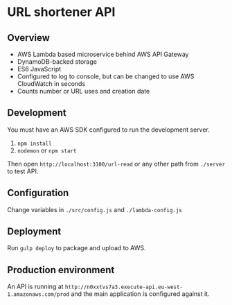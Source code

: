 # URL shortener API

## Overview

* AWS Lambda based microservice behind AWS API Gateway
* DynamoDB-backed storage
* ES6 JavaScript
* Configured to log to console, but can be changed to use AWS CloudWatch in seconds
* Counts number or URL uses and creation date

## Development

You must have an AWS SDK configured to run the development server.

1. `npm install`
2. `nodemon` or `npm start`

Then open `http://localhost:3100/url-read` or any other path from `./server` to test API.

## Configuration

Change variables in `./src/config.js` and `./lambda-config.js`

## Deployment

Run `gulp deploy` to package and upload to AWS.

## Production environment

An API is running at `http://n0xxtvs7a3.execute-api.eu-west-1.amazonaws.com/prod` and the main application is configured against it.
